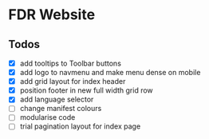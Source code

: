 # FDR Website

## Todos
- [x] add tooltips to Toolbar buttons
- [x] add logo to navmenu and make menu dense on mobile
- [x] add grid layout for index header
- [x] position footer in new full width grid row
- [x] add language selector
- [ ] change manifest colours
- [ ] modularise code
- [ ] trial pagination layout for index page
